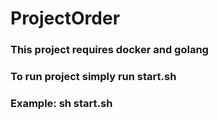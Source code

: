 # ProjectOrder
### This project requires docker and golang
### To run project simply run start.sh
### Example: sh start.sh
